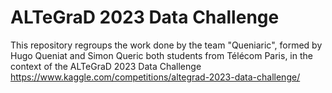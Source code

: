 # **ALTeGraD 2023 Data Challenge**

This repository regroups the work done by the team "Queniaric", formed by Hugo Queniat and Simon Queric both students from Télécom Paris, in the context of the ALTeGraD 2023 Data Challenge https://www.kaggle.com/competitions/altegrad-2023-data-challenge/
